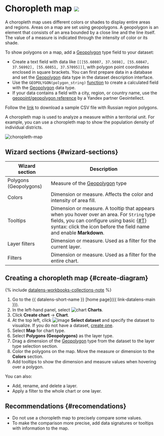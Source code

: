 # Choropleth map ![](../../_assets/datalens/heatmap.svg)

A choropleth map uses different colors or shades to display entire areas and regions. Areas on a map are set using geopolygons. A geopolygon is an element that consists of an area bounded by a close line and the line itself. The value of a measure is indicated through the intensity of color or its shade.

To show polygons on a map, add a [Geopolygon](../dataset/data-types.md#geopolygon) type field to your dataset:

* Create a text field with data like `[[[55.60807, 37.5698], [55.60847, 37.56992], [55.60851, 37.57095]]]`, with polygon point coordinates enclosed in square brackets. You can first prepare data in a database and set the [Geopolygon](../dataset/data-types.md#geopolygon) data type in the dataset description interface.
* Use the `GEOPOLYGON(polygon_string)` [function](../function-ref/GEOPOLYGON.md) to create a calculated field with the [Geopolygon](../dataset/data-types.md#geopolygon) data type.
* If your data contains a field with a city, region, or country name, use the [geopoint/geopolygon reference](https://geointellect.com/files/geo_for_datalens.zip) by a Yandex partner Geointellect.

Follow the [link](https://storage.yandexcloud.net/doc-files/Regions.csv) to download a sample CSV file with Russian region polygons.

​A choropleth map is used to analyze a measure within a territorial unit. For example, you can use a choropleth map to show the population density of individual districts.

![choropleth-map](../../_assets/datalens/visualization-ref/choropleth-map/choropleth-map.png)


## Wizard sections {#wizard-sections}

Wizard<br/> section| Description
----- | ----
Polygons (Geopolygons) | Measure of the [Geopolygon](../dataset/data-types.md#geopolygon) type
Colors | Dimension or measure. Affects the color and intensity of area fill.
Tooltips | Dimension or measure. A tooltip that appears when you hover over an area. For `String` type fields, you can configure using basic [{#T}](../dashboard/markdown.md) syntax: click the icon before the field name and enable **Markdown**.
Layer filters | Dimension or measure. Used as a filter for the current layer.
Filters | Dimension or measure. Used as a filter for the entire chart.

## Creating a choropleth map {#create-diagram}


{% include [datalens-workbooks-collections-note](../../_includes/datalens/operations/datalens-workbooks-collections-note-step4.md) %}


1. Go to the {{ datalens-short-name }} [home page]({{ link-datalens-main }}).
1. In the left-hand panel, select ![chart](../../_assets/console-icons/chart-column.svg) **Charts**.
1. Click **Create chart** → **Chart**.
1. At the top left, click ![image](../../_assets/console-icons/circles-intersection.svg) **Select dataset** and specify the dataset to visualize. If you do not have a dataset, [create one](../dataset/create-dataset.md#create).
1. Select **Map** for chart type.
1. Select **Polygons (Geopolygons)** as the layer type.
1. Drag a dimension of the [Geopolygon](../dataset/data-types.md#geopolygon) type from the dataset to the layer type selection section.
1. Color the polygons on the map. Move the measure or dimension to the **Colors** section.
1. Add tooltips to show the dimension and measure values when hovering over a polygon.

You can also:

* Add, rename, and delete a layer.
* Apply a filter to the whole chart or one layer.

## Recommendations {#recomendations}

* Do not use a choropleth map to precisely compare some values.
* To make the comparison more precise, add data signatures or tooltips with information to the map.
